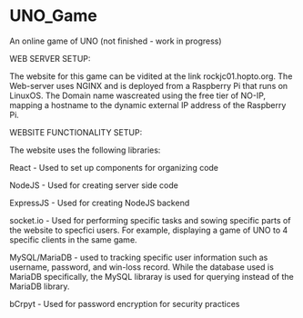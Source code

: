 # UNO_Game
An online game of UNO (not finished - work in progress)

WEB SERVER SETUP:

The website for this game can be vidited at the link rockjc01.hopto.org. The Web-server uses NGINX and is deployed from a Raspberry Pi that runs on LinuxOS. The Domain name wascreated using the free tier of NO-IP, mapping a hostname to the dynamic external IP address of the Raspberry Pi. 

WEBSITE FUNCTIONALITY SETUP: 

The website uses the following libraries:

React - Used to set up components for organizing code

NodeJS - Used for creating server side code

ExpressJS - Used for creating NodeJS backend

socket.io - Used for performing specific tasks and sowing specific parts of the website to specfici users. For example, displaying a game of UNO to 4 specific clients in the same game. 

MySQL/MariaDB - used to tracking specific user information such as username, password, and win-loss record. While the database used is MariaDB specifically, the MySQL libraray is used for querying instead of the MariaDB library.

bCrpyt - Used for password encryption for security practices
